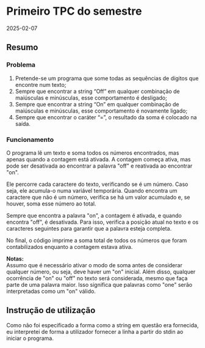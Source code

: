 # Primeiro TPC do semestre
2025-02-07
## Resumo

### Problema
1. Pretende-se um programa que some todas as sequências de dígitos que encontre num texto;
2. Sempre que encontrar a string “Off” em qualquer combinação de maiúsculas e minúsculas, esse comportamento é desligado;
3. Sempre que encontrar a string “On” em qualquer combinação de maiúsculas e minúsculas, esse comportamento é novamente ligado;
4. Sempre que encontrar o caráter “=”, o resultado da soma é colocado na saída.

### Funcionamento
O programa lê um texto e soma todos os números encontrados, mas apenas quando a contagem está ativada. A contagem começa ativa, mas pode ser desativada ao encontrar a palavra "off" e reativada ao encontrar "on".

Ele percorre cada caractere do texto, verificando se é um número. Caso seja, ele acumula-o numa variável temporária. Quando encontra um caractere que não é um número, verifica se há um valor acumulado e, se houver, soma esse número ao total.

Sempre que encontra a palavra "on", a contagem é ativada, e quando encontra "off", é desativada. Para isso, verifica a posição atual no texto e os caracteres seguintes para garantir que a palavra esteja completa. 

No final, o código imprime a soma total de todos os números que foram contabilizados enquanto a contagem estava ativa.

**Notas:**  
Assumo que é necessário ativar o modo de soma antes de considerar qualquer número, ou seja, deve haver um "on" inicial. Além disso, qualquer ocorrência de "on" ou "off" no texto será considerada, mesmo que faça parte de uma palavra maior. Isso significa que palavras como "one" serão interpretadas como um "on" válido.

## Instrução de utilização
Como não foi especificado a forma como a string em questão era fornecida, eu interpretei de forma a utilizador fornecer a linha a partir do stdin ao iniciar o programa.
